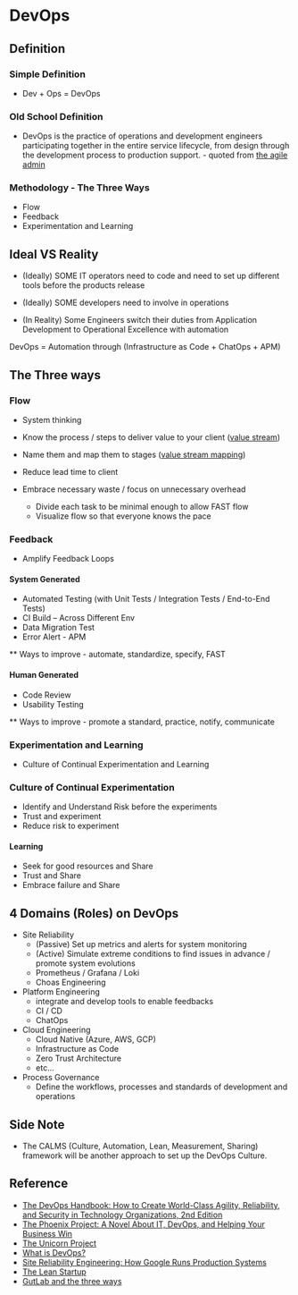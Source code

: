 # DevOps

## Definition

### Simple Definition

- Dev + Ops = DevOps

### Old School Definition

- DevOps is the practice of operations and development engineers participating together in the entire service lifecycle, from design through the development process to production support. - quoted from [the agile admin](https://theagileadmin.com/what-is-devops)

### Methodology - The Three Ways

- Flow
- Feedback
- Experimentation and Learning

## Ideal VS Reality

- (Ideally) SOME IT operators need to code and need to set up different tools before the products release
- (Ideally) SOME developers need to involve in operations

- (In Reality) Some Engineers switch their duties from Application Development to Operational Excellence with automation​

DevOps = Automation through (Infrastructure as Code + ChatOps + APM)

## The Three ways

### Flow

- System thinking

- Know the process / steps to deliver value to your client ([value stream](https://en.wikipedia.org/wiki/Value_stream))
- Name them and map them to stages ([value stream mapping](https://en.wikipedia.org/wiki/Value-stream_mapping))
- Reduce lead time to client
- Embrace necessary waste / focus on unnecessary overhead 
  * Divide each task to be minimal enough to allow FAST flow
  * Visualize flow so that everyone knows the pace

### Feedback

- Amplify Feedback Loops

#### System Generated

- Automated Testing (with Unit Tests / Integration Tests / End-to-End Tests)
- CI Build – Across Different Env
- Data Migration Test
- Error Alert - APM

** Ways to improve - automate, standardize, specify, FAST

#### Human Generated
- Code Review
- Usability Testing

** Ways to improve - promote a standard, practice, notify, communicate

### Experimentation and Learning

- Culture of Continual Experimentation and Learning

### Culture of Continual Experimentation
- Identify and Understand Risk before the experiments
- Trust and experiment
- Reduce risk to experiment

#### Learning
- Seek for good resources and Share
- Trust and Share
- Embrace failure and Share

## 4 Domains (Roles) on DevOps

- Site Reliability
  - (Passive) Set up metrics and alerts for system monitoring
  - (Active) Simulate extreme conditions to find issues in advance / promote system evolutions
  - Prometheus / Grafana / Loki
  - Choas Engineering
- Platform Engineering
  - integrate and develop tools to enable feedbacks
  - CI / CD
  - ChatOps
- Cloud Engineering
  - Cloud Native (Azure, AWS, GCP)
  - Infrastructure as Code
  - Zero Trust Architecture
  - etc...
- Process Governance
  - Define the workflows, processes and standards of development and operations

## Side Note

- The CALMS (Culture, Automation, Lean, Measurement, Sharing) framework will be another approach to set up the DevOps Culture. 

## Reference
- [The DevOps Handbook: How to Create World-Class Agility, Reliability, and Security in Technology Organizations, 2nd Edition](https://www.goodreads.com/book/show/26083308-the-devops-handbook)
- [The Phoenix Project: A Novel About IT, DevOps, and Helping Your Business Win](https://www.goodreads.com/book/show/17255186-the-phoenix-project)
- [The Unicorn Project](https://www.goodreads.com/book/show/44333183-the-unicorn-project)
- [What is DevOps?](https://resources.github.com/devops)
- [Site Reliability Engineering: How Google Runs Production Systems](https://www.goodreads.com/book/show/27968891-site-reliability-engineering)
- [The Lean Startup](https://theleanstartup.com)
- [GutLab and the three ways](https://about.gitlab.com/blog/2022/06/15/gitlab-and-the-three-ways-of-devops)
